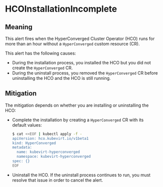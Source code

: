# HCOInstallationIncomplete

## Meaning
This alert fires when the HyperConverged Cluster Operator (HCO) runs for more
than an hour without a `HyperConverged` custom resource (CR).

This alert has the following causes:

- During the installation process, you installed the HCO but you did not create
the `HyperConverged` CR.
- During the uninstall process, you removed the `HyperConverged` CR before
uninstalling the HCO and the HCO is still running.

## Mitigation

The mitigation depends on whether you are installing or uninstalling
the HCO:

- Complete the installation by creating a `HyperConverged` CR with its
default values:

  ```bash
  $ cat <<EOF | kubectl apply -f -
  apiVersion: hco.kubevirt.io/v1beta1
  kind: HyperConverged
  metadata:
    name: kubevirt-hyperconverged
    namespace: kubevirt-hyperconverged
  spec: {}
  EOF
  ```

- Uninstall the HCO. If the uninstall process continues to run, you must
resolve that issue in order to cancel the alert.

